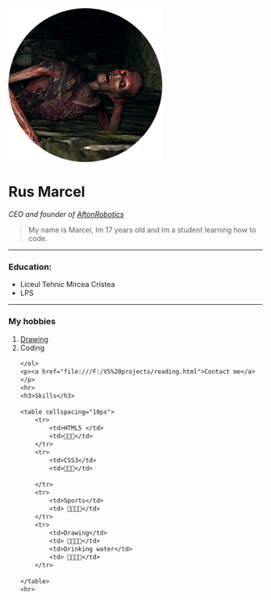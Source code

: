 <!DOCTYPE html>
<html lang="en">

<head>
    <meta charset="UTF-8">
    <title>My Website</title>

</head>

<body>
    <img src="images/qiCNvpZ-modified.png" alt="ugly baby cat">
    <h1>Rus Marcel</h1>
    <p style="text-decoration:none"><em>CEO and founder of <a
                href="https://darksouls.wiki.fextralife.com/Dark+Souls+Wiki" title="DarkSouls">AftonRobotics</a></em>
    </p>
    <blockquote>My name is Marcel, Im 17 years old and Im a student learning how to code.</blockquote>
    <hr size="5px" >
    <h3>Education:</h3>
    <ul>
        <li>Liceul Tehnic Mircea Cristea</li>
        <li>LPS</li>
    </ul>
    <hr>
    <h3>My hobbies</h3>
    <ol>
        <li><a href="https://www.youtube.com/watch?v=y8TaHYnMA80" alt="goblin Drawing darksouls">Drawing</a></li>
        <li>Coding</lI>

    </ol>
    <p><a href="file:///F:/VS%20projects/reading.html">Contact me</a></p>
    <hr>
    <h3>Skills</h3>

    <table cellspacing="10px">
        <tr>
            <td>HTML5 </td>
            <td>🍕🍕🍕</td>
        </tr>
        <tr>
            <td>CSS3</td>
            <td>🍕🍕🍕</td>

        </tr>
        <tr>
            <td>Sports</td>
            <td> 🍕🍕🍕🍕</td>
        </tr>
        <tr>
            <td>Drawing</td>
            <td> 🍕🍕🍕🍕</td>
            <td>Drinking water</td>
            <td> 🍕🍕🍕🍕</td>
        </tr>

    </table>
    <hr>


</body>

</html>
